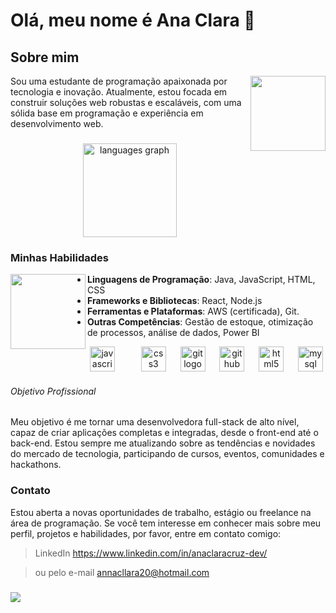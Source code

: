 # Olá, meu nome é Ana Clara 👋

## Sobre mim
<img  align="right" height="120" src="https://media2.giphy.com/media/v1.Y2lkPTc5MGI3NjExc2N5eHJ5b214N3RhdGgwNGZxczgyNGozYmh4OW03bmVxYWo0N2RvOSZlcD12MV9pbnRlcm5hbF9naWZfYnlfaWQmY3Q9cw/xT9IgzvnOyNDYnxeHS/giphy.webp"  />
Sou uma estudante de programação apaixonada por tecnologia e inovação. 
Atualmente, estou focada em construir soluções web robustas e escaláveis, 
com uma sólida base em programação e experiência em desenvolvimento web.

###

<div align="left">
</div>

###

<div align="center">
  <img src="https://github-readme-stats.vercel.app/api/top-langs?username=AnaClaraCruz1&locale=en&hide_title=false&layout=compact&card_width=320&langs_count=5&theme=dracula&hide_border=false&order=2" height="150" alt="languages graph"  />
</div>

### Minhas Habilidades

<img align="left" height="120" src="https://media0.giphy.com/media/Q7SKqn3G97xpmfSOvG/giphy.webp?cid=ecf05e47qj9z4i78p3pm8fxvt1iym3axkxvfqsjpdtvib7ix&ep=v1_gifs_search&rid=giphy.webp&ct=g" />

- **Linguagens de Programação**: Java, JavaScript, HTML, CSS
- **Frameworks e Bibliotecas**: React, Node.js
- **Ferramentas e Plataformas**: AWS (certificada), Git.
- **Outras Competências**: Gestão de estoque, otimização de processos, análise de dados, Power BI

<div align="center">
  <img src="https://cdn.jsdelivr.net/gh/devicons/devicon/icons/javascript/javascript-original.svg" height="40" alt="javascript logo"  />
  <img width="15" />
  <img 
  <img width="15" />
  <img src="https://cdn.jsdelivr.net/gh/devicons/devicon/icons/css3/css3-original.svg" height="40" alt="css3 logo"  />
  <img width="15" />
  <img src="https://cdn.jsdelivr.net/gh/devicons/devicon/icons/git/git-original.svg" height="40" alt="git logo"  />
  <img width="15" />
  <img src="https://cdn.jsdelivr.net/gh/devicons/devicon/icons/github/github-original.svg" height="40" alt="github logo"  />
  <img width="15" />
  <img src="https://cdn.jsdelivr.net/gh/devicons/devicon/icons/html5/html5-original.svg" height="40" alt="html5 logo"  />
  <img width="15" />
  <img src="https://cdn.jsdelivr.net/gh/devicons/devicon/icons/mysql/mysql-original.svg" height="40" alt="mysql logo"  />
</div>

###### Objetivo Profissional

Meu objetivo é me tornar uma desenvolvedora full-stack de alto nível, capaz de criar aplicações completas e integradas, desde o front-end até o back-end.
Estou sempre me atualizando sobre as tendências e novidades do mercado de tecnologia, participando de cursos, eventos, comunidades e hackathons.





### Contato

Estou aberta a novas oportunidades de trabalho, estágio ou freelance na área de programação. Se você tem interesse em conhecer mais sobre meu perfil, projetos e habilidades, 
por favor, entre em contato comigo: 

>LinkedIn https://www.linkedin.com/in/anaclaracruz-dev/

>ou pelo e-mail annacllara20@hotmail.com 
  

</div>

###

<img align="center" height="auto"  src="https://media4.giphy.com/media/v1.Y2lkPTc5MGI3NjExYXJkMHJlYjl2NGV5NHM3bmdqZWw4bjR0ZWJqNmI2bW5zYXJmY2gzNiZlcD12MV9pbnRlcm5hbF9naWZfYnlfaWQmY3Q9Zw/ua7vVw9awZKWwLSYpW/giphy.webp"  />

###
